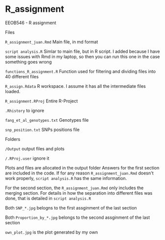 # R_assignment
EEOB546 - R assignment 

Files


`R_assignment_juan.Rmd` Main file, in md format


`script analysis.R`     Simlar to main file, but in R script. I added because I have some issues with Rmd in my laptop, 
                                   so then you can run this one in the case something goes wrong 



`functions_R_assignment.R` Function used for filtering and dividing files into 40 different files



`R_assign.Rdata` R workspace. I assume it has all the intermediate files loaded.



`R_assignment.RProj` Entire R-Project


`.Rhistory` to ignore


`fang_et_al_genotypes.txt` Genotypes file


`snp_position.txt` SNPs positions file

Folders


`/Output` output files and plots


`/.RProj.user` ignore it

Plots and files are allocated in the output folder
Answers for the first section are included in the code. If for any reason `R_assignment_juan.Rmd` doesn't work properly, `script analysis.R` 
has the same information.

For the second section, the `R_assignment_juan.Rmd` only includes the merging section. For details in how
the separation into different files was done, that is detailed in `script analysis.R`

Both `SNP_*.jpg` belogns to the first assginment of the last section


Both `Proportion_by_*.jpg` belongs to the second assginment of the last section


`own_plot.jpg` is the plot generated by my own
